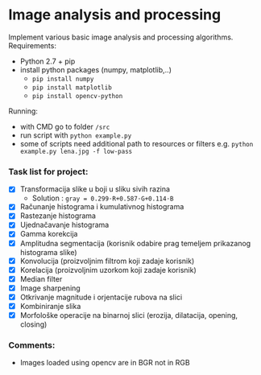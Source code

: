 # Image analysis and processing

Implement various basic image analysis and processing algorithms.
Requirements:
- Python 2.7 + pip
- install python packages (numpy, matplotlib,..)
  - `pip install numpy`
  - `pip install matplotlib`
  - `pip install opencv-python`
  
Running:
- with CMD go to folder `/src`
- run script with `python example.py`
- some of scripts need additional path to resources or filters e.g. `python example.py lena.jpg -f low-pass`

### Task list for project:

- [x] Transformacija slike u boji u sliku sivih razina
  - Solution : `gray = 0.299⋅R+0.587⋅G+0.114⋅B`
- [x] Računanje histograma i kumulativnog histograma
- [x] Rastezanje histograma
- [x] Ujednačavanje histograma
- [x] Gamma korekcija
- [x] Amplitudna segmentacija (korisnik odabire prag temeljem prikazanog histograma slike)
- [x] Konvolucija (proizvoljnim filtrom koji zadaje korisnik)
- [x] Korelacija (proizvoljnim uzorkom koji zadaje korisnik)
- [x] Median filter
- [x] Image sharpening
- [x] Otkrivanje magnitude i orjentacije rubova na slici
- [x] Kombiniranje slika
- [x] Morfološke operacije na binarnoj slici (erozija, dilatacija, opening, closing)

### Comments:
- Images loaded using opencv are in BGR not in RGB

